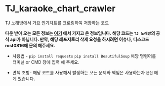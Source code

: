 # TJ_karaoke_chart_crawler

TJ 노래방에서 가요 인기차트를 크로링하여 저장하는 코드

**다운 받아 오는 모든 정보는 [여기](https://www.tjmedia.com/tjsong/song_monthPopular.asp) 에서 가지고 온 정보입니다.
해당 코드는 `TJ 노래방`의 공식 api가 아닙니다.
만약, 해당 레포지토리 삭제 요청을 하시려면 이슈나, 디스코드 rost0816에 문의 해주세요.**

- 사용법 -
`pip install requests`
`pip install BeautifulSoup`
해당 명령어를 터미널 or CMD 창에 입력 해 주세요.

- 면책 조항-
해당 코드를 사용해서 발생하는 모든 문제와 책임은 사용하는자 `본인` 에게 있습니다.
